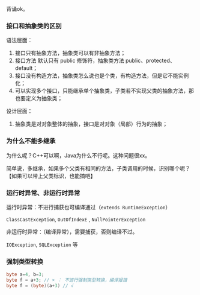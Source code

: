 背诵ok。

### 接口和抽象类的区别

语法层面：

1. 接口只有抽象方法，抽象类可以有非抽象方法；
2. 接口方法 默认只有 public 修饰符，抽象类方法 public、protected、default；
3. 接口没有构造方法，抽象类怎么说也是个类，有构造方法，但是它不能实例化；
4. 可以实现多个接口，只能继承单个抽象类，子类若不实现父类的抽象方法，那也要定义为抽象类；

设计层面：
1. 抽象类是对对象整体的抽象，接口是对对象（局部）行为的抽象；

### 为什么不能多继承

为什么呢？C++可以啊，Java为什么不行呢。这种问题很xx。

简单说，多继承，如果多个父类有相同的方法，子类调用的时候，识别哪个呢？【如果可以带上父类标识，也能搞吧】

### 运行时异常、非运行时异常

运行时异常：不进行捕获也可编译通过（`extends RuntimeException`）

 `ClassCastException`, `OutOfIndexE` , `NullPointerException`

非运行时异常：（编译异常），需要捕获，否则编译不过。

 `IOException`, `SQLException` 等
 
 ### 强制类型转换
 ```java
 byte a=4, b=3;
 byte f = a+3; // × ： 不进行强制类型转换，编译报错
 byte f = (byte)(a+3) // √
 ```

